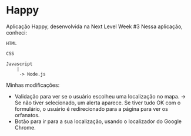 # Happy
Aplicação Happy, desenvolvida na Next Level Week #3
Nessa aplicação, conheci:

    HTML

    CSS

    Javascript
        |
         -> Node.js

Minhas modificações: 
  * Validação para ver se o usuário escolheu uma localização no mapa. 
    -> Se não tiver selecionado, um alerta aparece. Se tiver tudo OK com o formulário, o usuário é redirecionado para a página para ver os orfanatos.
  * Botão para ir para a sua localização, usando o localizador do Google Chrome.
   
